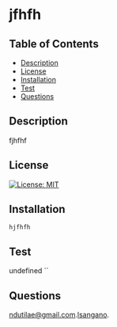 # jfhfh 

## Table of Contents
* [Description](#description)
* [License](#license)
* [Installation](#installation)
* [Test](#test)
* [Questions](#questions)
    
## Description
fjhfhf

  ## License
  [![License: MIT](https://img.shields.io/badge/License-MIT-yellow.svg)](https://opensource.org/licenses/MIT)

  ## Installation
  ```
  hjfhfh
  ```
    
   ## Test
   undefined
   ``
     
  ## Questions
  ndutilae@gmail.com.[lsangano](https://github.com/lsangano).
  